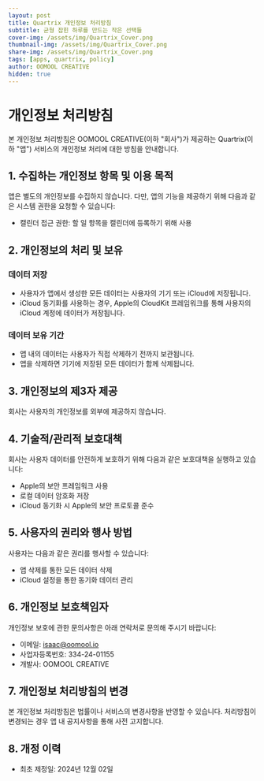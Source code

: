 ```yaml
---
layout: post
title: Quartrix 개인정보 처리방침
subtitle: 균형 잡힌 하루를 만드는 작은 선택들
cover-img: /assets/img/Quartrix_Cover.png
thumbnail-img: /assets/img/Quartrix_Cover.png
share-img: /assets/img/Quartrix_Cover.png
tags: [apps, quartrix, policy]
author: OOMOOL CREATIVE
hidden: true
---
```



# 개인정보 처리방침

본 개인정보 처리방침은 OOMOOL CREATIVE(이하 "회사")가 제공하는 Quartrix(이하 "앱") 서비스의 개인정보 처리에 대한 방침을 안내합니다.

## 1. 수집하는 개인정보 항목 및 이용 목적

앱은 별도의 개인정보를 수집하지 않습니다. 다만, 앱의 기능을 제공하기 위해 다음과 같은 시스템 권한을 요청할 수 있습니다:

- 캘린더 접근 권한: 할 일 항목을 캘린더에 등록하기 위해 사용

## 2. 개인정보의 처리 및 보유

### 데이터 저장
- 사용자가 앱에서 생성한 모든 데이터는 사용자의 기기 또는 iCloud에 저장됩니다.
- iCloud 동기화를 사용하는 경우, Apple의 CloudKit 프레임워크를 통해 사용자의 iCloud 계정에 데이터가 저장됩니다.

### 데이터 보유 기간
- 앱 내의 데이터는 사용자가 직접 삭제하기 전까지 보관됩니다.
- 앱을 삭제하면 기기에 저장된 모든 데이터가 함께 삭제됩니다.

## 3. 개인정보의 제3자 제공

회사는 사용자의 개인정보를 외부에 제공하지 않습니다.

## 4. 기술적/관리적 보호대책

회사는 사용자 데이터를 안전하게 보호하기 위해 다음과 같은 보호대책을 실행하고 있습니다:

- Apple의 보안 프레임워크 사용
- 로컬 데이터 암호화 저장
- iCloud 동기화 시 Apple의 보안 프로토콜 준수

## 5. 사용자의 권리와 행사 방법

사용자는 다음과 같은 권리를 행사할 수 있습니다:

- 앱 삭제를 통한 모든 데이터 삭제
- iCloud 설정을 통한 동기화 데이터 관리

## 6. 개인정보 보호책임자

개인정보 보호에 관한 문의사항은 아래 연락처로 문의해 주시기 바랍니다:

- 이메일: isaac@oomool.io
- 사업자등록번호: 334-24-01155
- 개발사: OOMOOL CREATIVE

## 7. 개인정보 처리방침의 변경

본 개인정보 처리방침은 법률이나 서비스의 변경사항을 반영할 수 있습니다. 처리방침이 변경되는 경우 앱 내 공지사항을 통해 사전 고지합니다.

## 8. 개정 이력

- 최초 제정일: 2024년 12월 02일